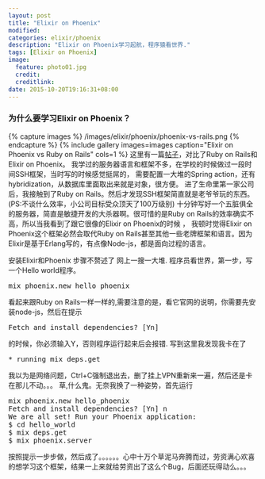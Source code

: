```yaml
---
layout: post
title: "Elixir on Phoenix"
modified:
categories: elixir/phoenix
description: "Elixir on Phoenix学习起航，程序猿看世界."
tags: [Elixir on Phoenix]
image:
  feature: photo01.jpg
  credit:
  creditlink:
date: 2015-10-20T19:16:31+08:00
---
```


### 为什么要学习Elixir on Phoenix？
{% capture images %}
    /images/elixir/phoenix/phoenix-vs-rails.png
{% endcapture %}
{% include gallery images=images caption="Elixir on Phoenix vs Ruby on Rails" cols=1 %}
这里有一篇<a href="http://www.littlelines.com/blog/2014/07/08/elixir-vs-ruby-showdown-phoenix-vs-rails/">帖子</a>，对比了Ruby on Rails和Elixir on Phoenix。
我学过的服务器语言和框架不多，在学校的时候做过一段时间SSH框架，当时写的时候感觉挺屌的， 需要配置一大堆的Spring action，还有hybridization，从数据库里面取出来就是对象，很方便。
进了生命里第一家公司后，我接触到了Ruby on Rails。然后才发现SSH框架简直就是老爷爷玩的东西。(PS:不谈什么效率，小公司目标受众顶天了100万级别)
十分钟写好一个五脏俱全的服务器，简直是敏捷开发的大杀器啊。很可惜的是Ruby on Rails的效率确实不高，所以当我看到了跟它很像的Elixir on Phoenix的时候 ，
我顿时觉得Elixir on Phoenix这个框架必然会取代Ruby on Rails甚至其他一些老牌框架和语言。因为Elixir是基于Erlang写的，有点像Node-js，都是面向过程的语言。

安装Elixir和Phoenix 步骤不赘述了 网上一搜一大堆.
程序员看世界，第一步，写一个Hello world程序。
<pre class="brush: cpp;auto-links: true;collapse: true;first-line: 1;gutter: true;html-script: true;light: true;ruler: false;smart-tabs: true;tab-size: 4;toolbar: true;">
mix phoenix.new hello_phoenix
</pre>
看起来跟Ruby on Rails一样一样的,需要注意的是，看它官网的说明，你需要先安装node-js，然后在提示
<pre class="brush: cpp;auto-links: true;collapse: true;first-line: 1;gutter: true;html-script: true;light: true;ruler: false;smart-tabs: true;tab-size: 4;toolbar: true;">
Fetch and install dependencies? [Yn]
</pre>
的时候，你必须输入Y，否则程序运行起来后会报错.
写到这里我发现我卡在了
<pre class="brush: cpp;auto-links: true;collapse: true;first-line: 1;gutter: true;html-script: true;light: true;ruler: false;smart-tabs: true;tab-size: 4;toolbar: true;">
* running mix deps.get
</pre>
我以为是网络问题，Ctrl+C强制退出去，删了挂上VPN重新来一遍，然后还是卡在那儿不动。。。 草,什么鬼。无奈我换了一种姿势，首先运行

<pre class="brush: cpp;auto-links: true;collapse: true;first-line: 1;gutter: true;html-script: true;light: true;ruler: false;smart-tabs: true;tab-size: 4;toolbar: true;">
mix phoenix.new hello_phoenix
Fetch and install dependencies? [Yn] n
We are all set! Run your Phoenix application:
$ cd hello_world
$ mix deps.get
$ mix phoenix.server
</pre>


按照提示一步步做，然后成了。。。。。。心中十万个草泥马奔腾而过，劳资满心欢喜的想学习这个框架，结果一上来就给劳资出了这么个Bug，后面还玩得动么。。。